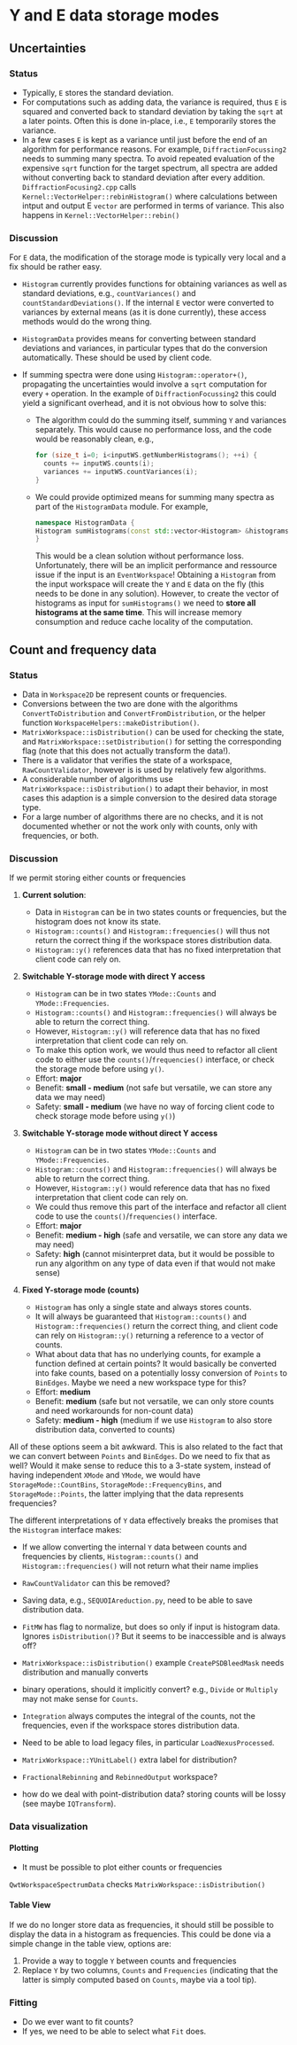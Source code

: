 # Y and E data storage modes

## Uncertainties

### Status

- Typically, `E` stores the standard deviation.
- For computations such as adding data, the variance is required, thus `E` is squared and converted back to standard deviation by taking the `sqrt` at a later points.
  Often this is done in-place, i.e., `E` temporarily stores the variance.
- In a few cases `E` is kept as a variance until just before the end of an algorithm for performance reasons.
  For example, `DiffractionFocussing2` needs to summing many spectra.
  To avoid repeated evaluation of the expensive `sqrt` function for the target spectrum, all spectra are added without converting back to standard deviation after every addition. `DiffractionFocusing2.cpp` calls `Kernel::VectorHelper::rebinHistogram()` where calculations between intput and output E `vector` are performed in terms of variance. This also happens in `Kernel::VectorHelper::rebin()` 

### Discussion

For `E` data, the modification of the storage mode is typically very local and a fix should be rather easy.

- `Histogram` currently provides functions for obtaining variances as well as standard deviations, e.g., `countVariances()` and `countStandardDeviations()`.
  If the internal `E` vector were converted to variances by external means (as it is done currently), these access methods would do the wrong thing.

- `HistogramData` provides means for converting between standard deviations and variances, in particular types that do the conversion automatically.
  These should be used by client code.

- If summing spectra were done using `Histogram::operator+()`, propagating the uncertainties would involve a `sqrt` computation for every `+` operation.
  In the example of `DiffractionFocussing2` this could yield a significant overhead, and it is not obvious how to solve this:

  - The algorithm could do the summing itself, summing `Y` and variances separately.
    This would cause no performance loss, and the code would be reasonably clean, e.g.,

    ```cpp
    for (size_t i=0; i<inputWS.getNumberHistograms(); ++i) {
      counts += inputWS.counts(i);
      variances += inputWS.countVariances(i);
    }
    ```

  - We could provide optimized means for summing many spectra as part of the `HistogramData` module.
    For example,

    ```cpp
    namespace HistogramData {
    Histogram sumHistograms(const std::vector<Histogram> &histograms);
    }
    ```

    This would be a clean solution without performance loss.
    Unfortunately, there will be an implicit performance and ressource issue if the input is an `EventWorkspace`!
    Obtaining a `Histogram` from the input workspace will create the `Y` and `E` data on the fly (this needs to be done in any solution).
    However, to create the vector of histograms as input for `sumHistograms()` we need to **store all histograms at the same time**.
    This will increase memory consumption and reduce cache locality of the computation.


## Count and frequency data

### Status

- Data in `Workspace2D` be represent counts or frequencies.
- Conversions between the two are done with the algorithms `ConvertToDistribution` and `ConvertFromDistribution`, or the helper function `WorkspaceHelpers::makeDistribution()`.
- `MatrixWorkspace::isDistribution()` can be used for checking the state, and `MatrixWorkspace::setDistribution()` for setting the corresponding flag (note that this does not actually transform the data!).
- There is a validator that verifies the state of a workspace, `RawCountValidator`, however is is used by relatively few algorithms.
- A considerable number of algorithms use `MatrixWorkspace::isDistribution()` to adapt their behavior, in most cases this adaption is a simple conversion to the desired data storage type.
- For a large number of algorithms there are no checks, and it is not documented whether or not the work only with counts, only with frequencies, or both.

### Discussion

If we permit storing either counts or frequencies

1. **Current solution**:
   - Data in `Histogram` can be in two states counts or frequencies, but the histogram does not know its state.
   - `Histogram::counts()` and `Histogram::frequencies()` will thus not return the correct thing if the workspace stores distribution data.
   - `Histogram::y()` references data that has no fixed interpretation that client code can rely on.

2. **Switchable Y-storage mode with direct Y access**
   - `Histogram` can be in two states `YMode::Counts` and `YMode::Frequencies`.
   - `Histogram::counts()` and `Histogram::frequencies()` will always be able to return the correct thing.
   - However, `Histogram::y()` will reference data that has no fixed interpretation that client code can rely on.
   - To make this option work, we would thus need to refactor all client code to either use the `counts()`/`frequencies()` interface, or check the storage mode before using `y()`.
   - Effort: **major**
   - Benefit: **small - medium** (not safe but versatile, we can store any data we may need)
   - Safety: **small - medium** (we have no way of forcing client code to check storage mode before using `y()`)

3. **Switchable Y-storage mode without direct Y access**
   - `Histogram` can be in two states `YMode::Counts` and `YMode::Frequencies`.
   - `Histogram::counts()` and `Histogram::frequencies()` will always be able to return the correct thing.
   - However, `Histogram::y()` would reference data that has no fixed interpretation that client code can rely on.
   - We could thus remove this part of the interface and refactor all client code to use the `counts()`/`frequencies()` interface.
   - Effort: **major**
   - Benefit: **medium - high** (safe and versatile, we can store any data we may need)
   - Safety: **high** (cannot misinterpret data, but it would be possible to run any algorithm on any type of data even if that would not make sense)

4. **Fixed Y-storage mode (counts)**
   - `Histogram` has only a single state and always stores counts.
   - It will always be guaranteed that `Histogram::counts()` and `Histogram::frequencies()` return the correct thing, and client code can rely on `Histogram::y()` returning a reference to a vector of counts.
   - What about data that has no underlying counts, for example a function defined at certain points?
     It would basically be converted into fake counts, based on a potentially lossy conversion of `Points` to `BinEdges`.
     Maybe we need a new workspace type for this?
   - Effort: **medium**
   - Benefit: **medium** (safe but not versatile, we can only store counts and need workarounds for non-count data)
   - Safety: **medium - high** (medium if we use `Histogram` to also store distribution data, converted to counts)

All of these options seem a bit awkward.
This is also related to the fact that we can convert between `Points` and `BinEdges`.
Do we need to fix that as well?
Would it make sense to reduce this to a 3-state system, instead of having independent `XMode` and `YMode`, we would have `StorageMode::CountBins`, `StorageMode::FrequencyBins`, and `StorageMode::Points`, the latter implying that the data represents frequencies?

The different interpretations of `Y` data effectively breaks the promises that the `Histogram` interface makes:

- If we allow converting the internal `Y` data between counts and frequencies by clients, `Histogram::counts()` and `Histogram::frequencies()` will not return what their name implies

- `RawCountValidator` can this be removed?

- Saving data, e.g., `SEQUOIAreduction.py`, need to be able to save distribution data.

- `FitMW` has flag to normalize, but does so only if input is histogram data. Ignores `isDistribution()`? But it seems to be inaccessible and is always off?

- `MatrixWorkspace::isDistribution()` example `CreatePSDBleedMask` needs distribution and manually converts

- binary operations, should it implicitly convert? e.g., `Divide` or `Multiply` may not make sense for `Counts`.

- `Integration` always computes the integral of the counts, not the frequencies, even if the workspace stores distribution data.

- Need to be able to load legacy files, in particular `LoadNexusProcessed`.

- `MatrixWorkspace::YUnitLabel()` extra label for distribution?

- `FractionalRebinning` and `RebinnedOutput` workspace?

- how do we deal with point-distribution data? storing counts will be lossy (see maybe `IQTransform`).

### Data visualization

#### Plotting

- It must be possible to plot either counts or frequencies

`QwtWorkspaceSpectrumData` checks `MatrixWorkspace::isDistribution()`

#### Table View

If we do no longer store data as frequencies, it should still be possible to display the data in a histogram as frequencies.
This could be done via a simple change in the table view, options are:

1. Provide a way to toggle `Y` between counts and frequencies
2. Replace `Y` by two columns, `Counts` and `Frequencies` (indicating that the latter is simply computed based on `Counts`, maybe via a tool tip).


### Fitting

- Do we ever want to fit counts?
- If yes, we need to be able to select what `Fit` does.

